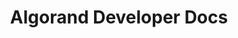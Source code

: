---
title: "Algorand Developer Docs"
description: "The developer docs form the basis for developers wishing to learn more about Algorand development, its features, languages, and the Algorand node itself."
type: "starter-kit"
category: "Algorand Basics"
difficulty: "Basic"
summary: "The first resource to find developer documentation about the Alogorand protocol and its key features."
file_path: ""
image: "https://assets-global.website-files.com/5e39e095596498a8b9624af1/5ffca6e3e0d8ad9231cc2af6_Portfolio-course---final.png"
link: "https://developer.algorand.org/docs/"
status: "open"
---